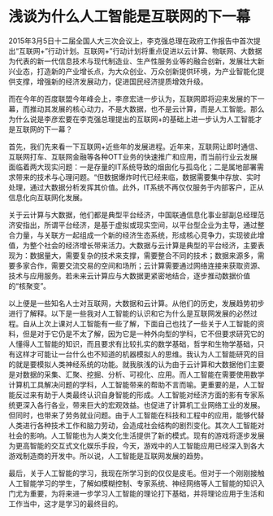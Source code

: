 # 浅谈为什么人工智能是互联网的下一幕  

2015年3月5日十二届全国人大三次会议上，李克强总理在政府工作报告中首次提出“互联网+”行动计划。互联网+”行动计划将重点促进以云计算、物联网、大数据为代表的新一代信息技术与现代制造业、生产性服务业等的融合创新，发展壮大新兴业态，打造新的产业增长点，为大众创业、万众创新提供环境，为产业智能化提供支撑，增强新的经济发展动力，促进国民经济提质增效升级。  

而在今年的百度联盟今年峰会上，李彦宏进一步认为，互联网即将迎来发展的下一幕，而推动其发展的核心动力，不是大数据，也不是云计算，而是人工智能。那么为什么说是李彦宏要在李克强总理提出的互联网+的基础上进一步认为人工智能才是互联网的下一幕？  

首先，我们先来看一下互联网+近些年的发展进程。近年来，互联网让即时通信、互联网打车、互联网金融等各种OTT业务的快速推广和应用，而当前行业云发展面临着两大现实问题：一是存量的IT系统导致的烟囱化与孤岛化；二是属地部署需求带来的技术与心理问题。“但数据爆炸时代已经来临，数据需要集中存放、实时处理，通过大数据分析发挥其价值。此外，IT系统不再仅仅服务于内部客户，正从信息化向互联网化发展。  

关于云计算与大数据，他们都是典型平台经济，中国联通信息化事业部副总经理范济安指出，所谓平台经济，是基于虚拟或现实空间，以平台型企业为主导，通过整合力量，与关联方一起组成一个新的经济生态系统，形成核心竞争力，实现彼此增值，为整个社会的经济增长带来活力。大数据与云计算是典型的平台经济，主要表现为：数据量大，需要复杂的技术来支撑，需要整合不同的技术；数据来源多，需要多家合作，需要交流交易的空间和场所；云计算需要通过网络连接来获取资源、技术与应用服务。若未来云计算应与大数据更紧密地结合，逐步推动数据价值的“核聚变”。  

以上便是一些知名人士对互联网，大数据和云计算。从他们的历史，发展趋势初步进行了解释。以下是一些我对人工智能的认识和它为什么是互联网发展的必然过程。自从上次上课对人工智能有一些了解，下面自己也找了一些关于人工智能的资料，但是对于它仍是不太了解，因为它是一种外向型的学科，它不但要求研究它的人懂得人工智能的知识，而且要求有比较扎实的数学基础，哲学和生物学基础，只有这样才可能让一台什么也不知道的机器模拟人的思维。我认为人工智能研究的目的就是要模拟人类神经系统的功能。就我肤浅的认为由于云计算和大数据他们主要是对数据的采集、汇聚、挖掘、分析、可视化、应用。而人工智能在需要使用数学计算机工具解决问题的学科，人工智能带来的帮助不言而喻。更重要的是，人工智能反过来有助于人类最终认识自身智能的形成。人工智能对经济方面的影有专家系统更深入各行各业，带来巨大的宏观效益。也促进了计算机工业网络工业的发展。但同时，也带来了劳务就业问题。由于人工智能在科技和工程中的应用，能够代替人类进行各种技术工作和脑力劳动，会造成社会结构的剧烈变化。其次人工智能对社会的影响。人工智能也为人类文化生活提供了新的模式。现有的游戏将逐步发展为更高智能的交互式文化娱乐手段，今天，游戏中的人工智能应用已经深入到各大游戏制造商的开发中。所以说，人工智能是互联网发展的趋势。  

最后，关于人工智能的学习，我现在所学习到的仅仅是皮毛。但对于一个刚刚接触人工智能学习的学生，了解如模糊控制、专家系统、神经网络等人工智能的知识入门尤为重要，为将来进一步学习人工智能的理论打下基础，并将理论应用于生活和工作当中，这才是学习的最终目的。
